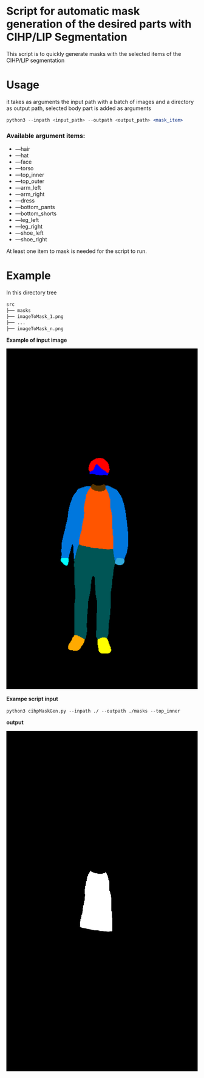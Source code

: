 # Script for automatic mask generation of the desired parts with CIHP/LIP Segmentation

This script is to quickly generate masks with the selected items of the CIHP/LIP segmentation

# Usage

it takes as arguments the input path with a batch of images and a directory as output path, selected body part is added as arguments

```jsx
python3 --inpath <input_path> --outpath <output_path> <mask_item>
```

### Available argument items:

- —hair
- —hat
- —face
- —torso
- —top_inner
- —top_outer
- —arm_left
- —arm_right
- —dress
- —bottom_pants
- —bottom_shorts
- —leg_left
- —leg_right
- —shoe_left
- —shoe_right

At least one item to mask is needed for the script to run.

# Example

In this directory tree

```
src
├── masks
├── imageToMask_1.png
├── ...
├── imageToMask_n.png
```

**Example of input image**

![example_input_img](https://github.com/Tonoward/CIHP_masking_tool/blob/main/inputimg_example_1.png?raw=true)

**Exampe script input**

`python3 cihpMaskGen.py --inpath ./ --outpath ./masks --top_inner`

**output**

![example_output_img](https://github.com/Tonoward/CIHP_masking_tool/blob/main/outputimg_example_1.png?raw=true)
